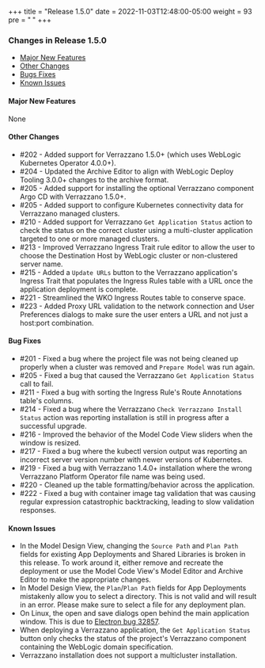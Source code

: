 +++
title = "Release 1.5.0"
date = 2022-11-03T12:48:00-05:00
weight = 93
pre = "<b> </b>"
+++

### Changes in Release 1.5.0
- [Major New Features](#major-new-features)
- [Other Changes](#other-changes)
- [Bugs Fixes](#bug-fixes)
- [Known Issues](#known-issues)


#### Major New Features
None

#### Other Changes
- #202 - Added support for Verrazzano 1.5.0+ (which uses WebLogic Kubernetes Operator 4.0.0+).
- #204 - Updated the Archive Editor to align with WebLogic Deploy Tooling 3.0.0+ changes to the archive format.
- #205 - Added support for installing the optional Verrazzano component Argo CD with Verrazzano 1.5.0+.
- #205 - Added support to configure Kubernetes connectivity data for Verrazzano managed clusters.
- #210 - Added support for Verrazzano `Get Application Status` action to check the status on the correct cluster using a
  multi-cluster application targeted to one or more managed clusters.
- #213 - Improved Verrazzano Ingress Trait rule editor to allow the user to choose the Destination Host by WebLogic cluster or non-clustered server name.
- #215 - Added a `Update URLs` button to the Verrazzano application's Ingress Trait that populates the Ingress Rules table
  with a URL once the application deployment is complete.
- #221 - Streamlined the WKO Ingress Routes table to conserve space.
- #223 - Added Proxy URL validation to the network connection and User Preferences dialogs to make sure the user enters
  a URL and not just a host:port combination.

#### Bug Fixes
- #201 - Fixed a bug where the project file was not being cleaned up properly when a cluster was removed and `Prepare Model` was run again.
- #205 - Fixed a bug that caused the Verrazzano `Get Application Status` call to fail.
- #211 - Fixed a bug with sorting the Ingress Rule's Route Annotations table's columns.
- #214 - Fixed a bug where the Verrazzano `Check Verrazzano Install Status` action was reporting installation is still in progress after a successful upgrade.
- #216 - Improved the behavior of the Model Code View sliders when the window is resized.
- #217 - Fixed a bug where the kubectl version output was reporting an incorrect server version number with newer versions of Kubernetes.
- #219 - Fixed a bug with Verrazzano 1.4.0+ installation where the wrong Verrazzano Platform Operator file name was being used.
- #220 - Cleaned up the table formatting/behavior across the application.
- #222 - Fixed a bug with container image tag validation that was causing regular expression catastrophic backtracking, leading to slow validation responses.

#### Known Issues
- In the Model Design View, changing the `Source Path` and `Plan Path` fields for existing App Deployments and Shared Libraries
  is broken in this release.  To work around it, either remove and recreate the deployment or use the Model Code View's
  Model Editor and Archive Editor to make the appropriate changes.
- In Model Design View, the `Plan`/`Plan Path` fields for App Deployments mistakenly allow you to select a directory.  This is
  not valid and will result in an error.  Please make sure to select a file for any deployment plan.  
- On Linux, the open and save dialogs open behind the main application window.  This is due to
  [Electron bug 32857](https://github.com/electron/electron/issues/32857).
- When deploying a Verrazzano application, the `Get Application Status` button only checks the status of the project's
  Verrazzano component containing the WebLogic domain specification.
- Verrazzano installation does not support a multicluster installation.
